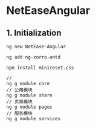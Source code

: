 # NetEaseAngular



## 1. Initialization

```
ng new NetEase-Angular

ng add ng-zorro-antd

npm install minireset.css
```



```
// 
ng g module core
// 公用模块
ng g module share
// 页面模块
ng g module pages
// 服务模块
ng g module services
```

